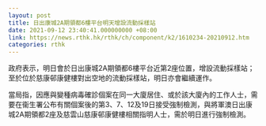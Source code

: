 ```yaml
---
layout: post
title: 日出康城2A期領都6樓平台明天增設流動採樣站
date: 2021-09-12 23:40:41.000000000 +08:00
link: https://news.rthk.hk/rthk/ch/component/k2/1610234-20210912.htm
categories: rthk
---
```


政府表示，明日會於日出康城2A期領都6樓平台近第2座位置，增設流動採樣站；至於位於慈康邨康健樓對出空地的流動採樣站，明日亦會繼續運作。

當局指，因應與變種病毒確診個案在同一大廈居住、或於該大廈內的工作人士，需要在衞生署公布有關個案後的第3、7、12及19日接受強制檢測，與將軍澳日出康城2A期領都2座及慈雲山慈康邨康健樓相關指明人士，需於明日進行強制檢測。
